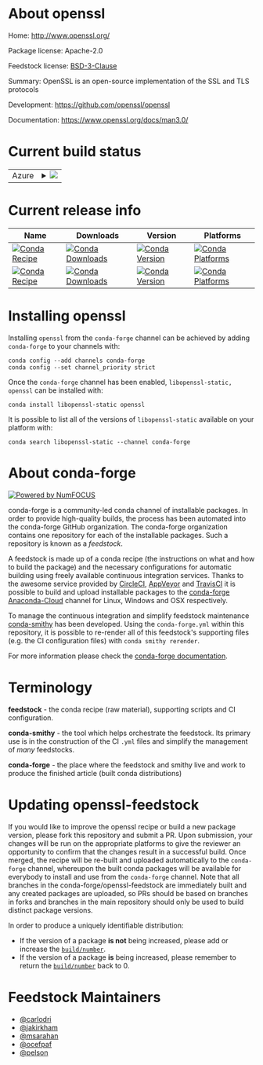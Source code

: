 About openssl
=============

Home: http://www.openssl.org/

Package license: Apache-2.0

Feedstock license: [BSD-3-Clause](https://github.com/conda-forge/openssl-feedstock/blob/main/LICENSE.txt)

Summary: OpenSSL is an open-source implementation of the SSL and TLS protocols

Development: https://github.com/openssl/openssl

Documentation: https://www.openssl.org/docs/man3.0/

Current build status
====================


<table>
    
  <tr>
    <td>Azure</td>
    <td>
      <details>
        <summary>
          <a href="https://dev.azure.com/conda-forge/feedstock-builds/_build/latest?definitionId=724&branchName=main">
            <img src="https://dev.azure.com/conda-forge/feedstock-builds/_apis/build/status/openssl-feedstock?branchName=main">
          </a>
        </summary>
        <table>
          <thead><tr><th>Variant</th><th>Status</th></tr></thead>
          <tbody><tr>
              <td>linux_64</td>
              <td>
                <a href="https://dev.azure.com/conda-forge/feedstock-builds/_build/latest?definitionId=724&branchName=main">
                  <img src="https://dev.azure.com/conda-forge/feedstock-builds/_apis/build/status/openssl-feedstock?branchName=main&jobName=linux&configuration=linux_64_" alt="variant">
                </a>
              </td>
            </tr><tr>
              <td>linux_aarch64</td>
              <td>
                <a href="https://dev.azure.com/conda-forge/feedstock-builds/_build/latest?definitionId=724&branchName=main">
                  <img src="https://dev.azure.com/conda-forge/feedstock-builds/_apis/build/status/openssl-feedstock?branchName=main&jobName=linux&configuration=linux_aarch64_" alt="variant">
                </a>
              </td>
            </tr><tr>
              <td>linux_ppc64le</td>
              <td>
                <a href="https://dev.azure.com/conda-forge/feedstock-builds/_build/latest?definitionId=724&branchName=main">
                  <img src="https://dev.azure.com/conda-forge/feedstock-builds/_apis/build/status/openssl-feedstock?branchName=main&jobName=linux&configuration=linux_ppc64le_" alt="variant">
                </a>
              </td>
            </tr><tr>
              <td>osx_64</td>
              <td>
                <a href="https://dev.azure.com/conda-forge/feedstock-builds/_build/latest?definitionId=724&branchName=main">
                  <img src="https://dev.azure.com/conda-forge/feedstock-builds/_apis/build/status/openssl-feedstock?branchName=main&jobName=osx&configuration=osx_64_" alt="variant">
                </a>
              </td>
            </tr><tr>
              <td>osx_arm64</td>
              <td>
                <a href="https://dev.azure.com/conda-forge/feedstock-builds/_build/latest?definitionId=724&branchName=main">
                  <img src="https://dev.azure.com/conda-forge/feedstock-builds/_apis/build/status/openssl-feedstock?branchName=main&jobName=osx&configuration=osx_arm64_" alt="variant">
                </a>
              </td>
            </tr><tr>
              <td>win_64</td>
              <td>
                <a href="https://dev.azure.com/conda-forge/feedstock-builds/_build/latest?definitionId=724&branchName=main">
                  <img src="https://dev.azure.com/conda-forge/feedstock-builds/_apis/build/status/openssl-feedstock?branchName=main&jobName=win&configuration=win_64_" alt="variant">
                </a>
              </td>
            </tr>
          </tbody>
        </table>
      </details>
    </td>
  </tr>
</table>

Current release info
====================

| Name | Downloads | Version | Platforms |
| --- | --- | --- | --- |
| [![Conda Recipe](https://img.shields.io/badge/recipe-libopenssl--static-green.svg)](https://anaconda.org/conda-forge/libopenssl-static) | [![Conda Downloads](https://img.shields.io/conda/dn/conda-forge/libopenssl-static.svg)](https://anaconda.org/conda-forge/libopenssl-static) | [![Conda Version](https://img.shields.io/conda/vn/conda-forge/libopenssl-static.svg)](https://anaconda.org/conda-forge/libopenssl-static) | [![Conda Platforms](https://img.shields.io/conda/pn/conda-forge/libopenssl-static.svg)](https://anaconda.org/conda-forge/libopenssl-static) |
| [![Conda Recipe](https://img.shields.io/badge/recipe-openssl-green.svg)](https://anaconda.org/conda-forge/openssl) | [![Conda Downloads](https://img.shields.io/conda/dn/conda-forge/openssl.svg)](https://anaconda.org/conda-forge/openssl) | [![Conda Version](https://img.shields.io/conda/vn/conda-forge/openssl.svg)](https://anaconda.org/conda-forge/openssl) | [![Conda Platforms](https://img.shields.io/conda/pn/conda-forge/openssl.svg)](https://anaconda.org/conda-forge/openssl) |

Installing openssl
==================

Installing `openssl` from the `conda-forge` channel can be achieved by adding `conda-forge` to your channels with:

```
conda config --add channels conda-forge
conda config --set channel_priority strict
```

Once the `conda-forge` channel has been enabled, `libopenssl-static, openssl` can be installed with:

```
conda install libopenssl-static openssl
```

It is possible to list all of the versions of `libopenssl-static` available on your platform with:

```
conda search libopenssl-static --channel conda-forge
```


About conda-forge
=================

[![Powered by
NumFOCUS](https://img.shields.io/badge/powered%20by-NumFOCUS-orange.svg?style=flat&colorA=E1523D&colorB=007D8A)](https://numfocus.org)

conda-forge is a community-led conda channel of installable packages.
In order to provide high-quality builds, the process has been automated into the
conda-forge GitHub organization. The conda-forge organization contains one repository
for each of the installable packages. Such a repository is known as a *feedstock*.

A feedstock is made up of a conda recipe (the instructions on what and how to build
the package) and the necessary configurations for automatic building using freely
available continuous integration services. Thanks to the awesome service provided by
[CircleCI](https://circleci.com/), [AppVeyor](https://www.appveyor.com/)
and [TravisCI](https://travis-ci.com/) it is possible to build and upload installable
packages to the [conda-forge](https://anaconda.org/conda-forge)
[Anaconda-Cloud](https://anaconda.org/) channel for Linux, Windows and OSX respectively.

To manage the continuous integration and simplify feedstock maintenance
[conda-smithy](https://github.com/conda-forge/conda-smithy) has been developed.
Using the ``conda-forge.yml`` within this repository, it is possible to re-render all of
this feedstock's supporting files (e.g. the CI configuration files) with ``conda smithy rerender``.

For more information please check the [conda-forge documentation](https://conda-forge.org/docs/).

Terminology
===========

**feedstock** - the conda recipe (raw material), supporting scripts and CI configuration.

**conda-smithy** - the tool which helps orchestrate the feedstock.
                   Its primary use is in the construction of the CI ``.yml`` files
                   and simplify the management of *many* feedstocks.

**conda-forge** - the place where the feedstock and smithy live and work to
                  produce the finished article (built conda distributions)


Updating openssl-feedstock
==========================

If you would like to improve the openssl recipe or build a new
package version, please fork this repository and submit a PR. Upon submission,
your changes will be run on the appropriate platforms to give the reviewer an
opportunity to confirm that the changes result in a successful build. Once
merged, the recipe will be re-built and uploaded automatically to the
`conda-forge` channel, whereupon the built conda packages will be available for
everybody to install and use from the `conda-forge` channel.
Note that all branches in the conda-forge/openssl-feedstock are
immediately built and any created packages are uploaded, so PRs should be based
on branches in forks and branches in the main repository should only be used to
build distinct package versions.

In order to produce a uniquely identifiable distribution:
 * If the version of a package **is not** being increased, please add or increase
   the [``build/number``](https://docs.conda.io/projects/conda-build/en/latest/resources/define-metadata.html#build-number-and-string).
 * If the version of a package **is** being increased, please remember to return
   the [``build/number``](https://docs.conda.io/projects/conda-build/en/latest/resources/define-metadata.html#build-number-and-string)
   back to 0.

Feedstock Maintainers
=====================

* [@carlodri](https://github.com/carlodri/)
* [@jakirkham](https://github.com/jakirkham/)
* [@msarahan](https://github.com/msarahan/)
* [@ocefpaf](https://github.com/ocefpaf/)
* [@pelson](https://github.com/pelson/)

